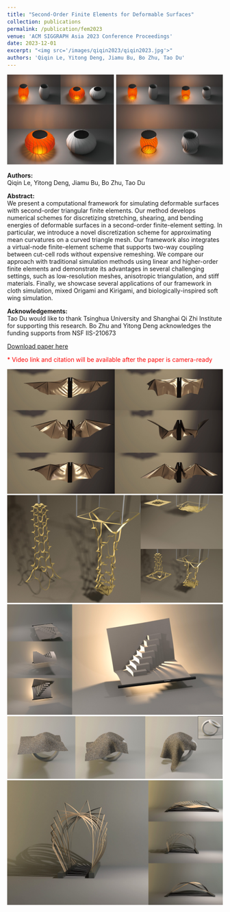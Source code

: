 ```yaml
---
title: "Second-Order Finite Elements for Deformable Surfaces"
collection: publications
permalink: /publication/fem2023 
venue: 'ACM SIGGRAPH Asia 2023 Conference Proceedings'
date: 2023-12-01
excerpt: "<img src='/images/qiqin2023/qiqin2023.jpg'>"
authors: 'Qiqin Le, Yitong Deng, Jiamu Bu, Bo Zhu, Tao Du'
--- 
```

![test image size](/images/qiqin2023/qiqin2023.jpg)

**Authors:**\
Qiqin Le, Yitong Deng, Jiamu Bu, Bo Zhu, Tao Du

**Abstract:**\
We present a computational framework for simulating deformable surfaces with second-order triangular finite elements. Our method develops numerical schemes for discretizing stretching, shearing, and bending energies of deformable surfaces in a second-order finite-element setting. In particular, we introduce a novel discretization scheme for approximating mean curvatures on a curved triangle mesh. Our framework also integrates a virtual-node finite-element scheme that supports two-way coupling between cut-cell rods without expensive remeshing. We compare our approach with traditional simulation methods using linear and higher-order finite elements and demonstrate its advantages in several challenging settings, such as low-resolution meshes, anisotropic triangulation, and stiff materials. Finally, we showcase several applications of our framework in cloth simulation, mixed Origami and Kirigami, and biologically-inspired soft wing simulation.

**Acknowledgements:**\
Tao Du would like to thank Tsinghua University and Shanghai Qi
Zhi Institute for supporting this research. Bo Zhu and Yitong Deng
acknowledges the funding supports from NSF IIS-210673

[Download paper here](https://leqiqin.github.io/files/fem2023.pdf)

<font color='red'> * Video link and citation will be available after the paper is camera-ready <font>

![test image size](/images/qiqin2023/bat.jpg)
![test image size](/images/qiqin2023/lahua.jpg)
![test image size](/images/qiqin2023/stairs.jpg)
![test image size](/images/qiqin2023/tori.jpg)
![test image size](/images/qiqin2023/art.jpg)

